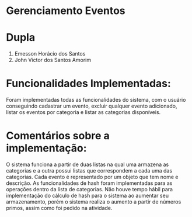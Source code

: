 # Gerenciamento Eventos

# Dupla
1. Emesson Horácio dos Santos
2. John Victor dos Santos Amorim

# Funcionalidades Implementadas:

Foram implementadas todas as funcionalidades do sistema, com o usuário conseguindo cadastrar um evento,
excluir qualquer evento adicionado, listar os eventos por categoria e listar as categorias disponíveis.

# Comentários sobre a implementação:

O sistema funciona a partir de duas listas na qual uma armazena as categorias e a outra possui listas
que correspondem a cada uma das categorias. Cada evento é representado por um objeto que tem nome e 
descrição. As funcionalidades de hash foram implementadas para as operações dentro da lista de 
categorias. Não houve tempo hábil para implementação do cálculo de hash para o sistema ao aumentar
seu armazenamento, porém o sistema realiza o aumento a partir de números primos, assim
como foi pedido na atividade.
